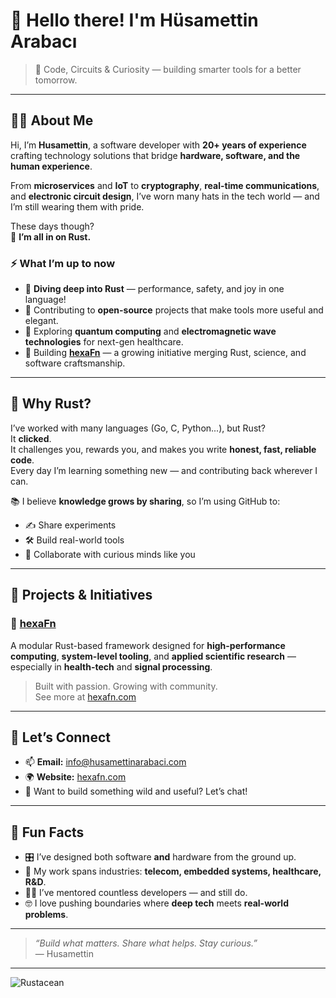 # 👋 Hello there! I'm Hüsamettin Arabacı

> 🧠 Code, Circuits & Curiosity — building smarter tools for a better tomorrow.

---

## 👨‍💻 About Me

Hi, I’m **Husamettin**, a software developer with **20+ years of experience** crafting technology solutions that bridge **hardware, software, and the human experience**.

From **microservices** and **IoT** to **cryptography**, **real-time communications**, and **electronic circuit design**, I’ve worn many hats in the tech world — and I’m still wearing them with pride.

These days though?  
🦀 **I’m all in on Rust.**

### ⚡ What I’m up to now

- 🌱 **Diving deep into Rust** — performance, safety, and joy in one language!
- 🔧 Contributing to **open-source** projects that make tools more useful and elegant.
- 🧪 Exploring **quantum computing** and **electromagnetic wave technologies** for next-gen healthcare.
- 🚀 Building [**hexaFn**](https://hexafn.com) — a growing initiative merging Rust, science, and software craftsmanship.

---

## 🦀 Why Rust?

I’ve worked with many languages (Go, C, Python...), but Rust?  
It **clicked**.  
It challenges you, rewards you, and makes you write **honest, fast, reliable code**.  
Every day I’m learning something new — and contributing back wherever I can.

📚 I believe **knowledge grows by sharing**, so I’m using GitHub to:
- ✍️ Share experiments
- 🛠 Build real-world tools
- 🤝 Collaborate with curious minds like you

---

## 🔭 Projects & Initiatives

### 🎯 [hexaFn](https://github.com/hTuneSys/hexaFn)
A modular Rust-based framework designed for **high-performance computing**, **system-level tooling**, and **applied scientific research** — especially in **health-tech** and **signal processing**.

> Built with passion. Growing with community.  
> See more at [hexafn.com](https://hexafn.com)

---

## 🤝 Let’s Connect

- 📫 **Email:** [info@husamettinarabaci.com](mailto:info@husamettinarabaci.com)  
- 🌍 **Website:** [hexafn.com](https://hexafn.com)  
- 🧪 Want to build something wild and useful? Let’s chat!

---

## 💬 Fun Facts

- 🎛 I’ve designed both software **and** hardware from the ground up.
- 📡 My work spans industries: **telecom, embedded systems, healthcare, R&D**.
- 🧑‍🏫 I’ve mentored countless developers — and still do.
- 🤓 I love pushing boundaries where **deep tech** meets **real-world problems**.

---

> _“Build what matters. Share what helps. Stay curious.”_  
> — Husamettin

---

![Rustacean](https://upload.wikimedia.org/wikipedia/commons/d/d5/Rust_programming_language_black_logo.svg)
